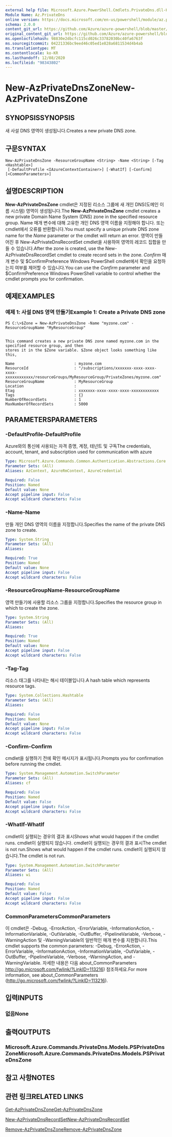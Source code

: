 ```yaml
---
external help file: Microsoft.Azure.PowerShell.Cmdlets.PrivateDns.dll-Help.xml
Module Name: Az.PrivateDns
online version: https://docs.microsoft.com/en-us/powershell/module/az.privatedns/new-azprivatednszone
schema: 2.0.0
content_git_url: https://github.com/Azure/azure-powershell/blob/master/src/PrivateDns/PrivateDns/help/New-AzPrivateDnsZone.md
original_content_git_url: https://github.com/Azure/azure-powershell/blob/master/src/PrivateDns/PrivateDns/help/New-AzPrivateDnsZone.md
ms.openlocfilehash: 98830e2dbcfc115cd026c33782030bc40fa6763f
ms.sourcegitcommit: 04221336bc9eed46c05ed1e828a6811534d4b4ab
ms.translationtype: MT
ms.contentlocale: ko-KR
ms.lasthandoff: 12/08/2020
ms.locfileid: "98343802"
---
```

# <span data-ttu-id="3c6d1-101">New-AzPrivateDnsZone</span><span class="sxs-lookup"><span data-stu-id="3c6d1-101">New-AzPrivateDnsZone</span></span>

## <span data-ttu-id="3c6d1-102">SYNOPSIS</span><span class="sxs-lookup"><span data-stu-id="3c6d1-102">SYNOPSIS</span></span>
<span data-ttu-id="3c6d1-103">새 사설 DNS 영역이 생성됩니다.</span><span class="sxs-lookup"><span data-stu-id="3c6d1-103">Creates a new private DNS zone.</span></span>

## <span data-ttu-id="3c6d1-104">구문</span><span class="sxs-lookup"><span data-stu-id="3c6d1-104">SYNTAX</span></span>

```
New-AzPrivateDnsZone -ResourceGroupName <String> -Name <String> [-Tag <Hashtable>]
 [-DefaultProfile <IAzureContextContainer>] [-WhatIf] [-Confirm] [<CommonParameters>]
```

## <span data-ttu-id="3c6d1-105">설명</span><span class="sxs-lookup"><span data-stu-id="3c6d1-105">DESCRIPTION</span></span>
<span data-ttu-id="3c6d1-106">**New-AzPrivateDnsZone** cmdlet은 지정된 리소스 그룹에 새 개인 DNS(도메인 이름 시스템) 영역이 생성됩니다.</span><span class="sxs-lookup"><span data-stu-id="3c6d1-106">The **New-AzPrivateDnsZone** cmdlet creates a new private Domain Name System (DNS) zone in the specified resource group.</span></span> <span data-ttu-id="3c6d1-107">Name 매개 변수에 대해 고유한  개인 DNS 영역 이름을 지정해야 합니다. 또는 cmdlet에서 오류를 반환합니다.</span><span class="sxs-lookup"><span data-stu-id="3c6d1-107">You must specify a unique private DNS zone name for the *Name* parameter or the cmdlet will return an error.</span></span> <span data-ttu-id="3c6d1-108">영역이 만들어진 후 New-AzPrivateDnsRecordSet cmdlet을 사용하여 영역의 레코드 집합을 만들 수 있습니다.</span><span class="sxs-lookup"><span data-stu-id="3c6d1-108">After the zone is created, use the New-AzPrivateDnsRecordSet cmdlet to create record sets in the zone.</span></span>
<span data-ttu-id="3c6d1-109">*Confirm* 매개 변수 및 $ConfirmPreference Windows PowerShell cmdlet에서 확인을 요청하는지 여부를 제어할 수 있습니다.</span><span class="sxs-lookup"><span data-stu-id="3c6d1-109">You can use the *Confirm* parameter and $ConfirmPreference Windows PowerShell variable to control whether the cmdlet prompts you for confirmation.</span></span>

## <span data-ttu-id="3c6d1-110">예제</span><span class="sxs-lookup"><span data-stu-id="3c6d1-110">EXAMPLES</span></span>

### <span data-ttu-id="3c6d1-111">예제 1: 사설 DNS 영역 만들기</span><span class="sxs-lookup"><span data-stu-id="3c6d1-111">Example 1: Create a Private DNS zone</span></span>
```
PS C:\>$Zone = New-AzPrivateDnsZone -Name "myzone.com" -ResourceGroupName "MyResourceGroup"


This command creates a new private DNS zone named myzone.com in the specified resource group, and then
stores it in the $Zone variable. $Zone object looks something like this,

Name                          : myzone.com
ResourceId                    : "/subscriptions/xxxxxxx-xxxx-xxxx-xxxx-xxxxxxxxxxxx/resourceGroups/MyResourceGroup/PrivateZones/myzone.com"
ResourceGroupName             : MyResourceGroup
Location                      : 
Etag                          : xxxxxxx-xxxx-xxxx-xxxx-xxxxxxxxxxxx
Tags                          : {}
NumberOfRecordSets            : 1
MaxNumberOfRecordSets         : 5000
```

## <span data-ttu-id="3c6d1-112">PARAMETERS</span><span class="sxs-lookup"><span data-stu-id="3c6d1-112">PARAMETERS</span></span>

### <span data-ttu-id="3c6d1-113">-DefaultProfile</span><span class="sxs-lookup"><span data-stu-id="3c6d1-113">-DefaultProfile</span></span>
<span data-ttu-id="3c6d1-114">Azure와의 통신에 사용되는 자격 증명, 계정, 테넌트 및 구독</span><span class="sxs-lookup"><span data-stu-id="3c6d1-114">The credentials, account, tenant, and subscription used for communication with azure</span></span>

```yaml
Type: Microsoft.Azure.Commands.Common.Authentication.Abstractions.Core.IAzureContextContainer
Parameter Sets: (All)
Aliases: AzContext, AzureRmContext, AzureCredential

Required: False
Position: Named
Default value: None
Accept pipeline input: False
Accept wildcard characters: False
```

### <span data-ttu-id="3c6d1-115">-Name</span><span class="sxs-lookup"><span data-stu-id="3c6d1-115">-Name</span></span>
<span data-ttu-id="3c6d1-116">만들 개인 DNS 영역의 이름을 지정합니다.</span><span class="sxs-lookup"><span data-stu-id="3c6d1-116">Specifies the name of the private DNS zone to create.</span></span>

```yaml
Type: System.String
Parameter Sets: (All)
Aliases:

Required: True
Position: Named
Default value: None
Accept pipeline input: False
Accept wildcard characters: False
```

### <span data-ttu-id="3c6d1-117">-ResourceGroupName</span><span class="sxs-lookup"><span data-stu-id="3c6d1-117">-ResourceGroupName</span></span>
<span data-ttu-id="3c6d1-118">영역 만들기에 사용할 리소스 그룹을 지정합니다.</span><span class="sxs-lookup"><span data-stu-id="3c6d1-118">Specifies the resource group in which to create the zone.</span></span>

```yaml
Type: System.String
Parameter Sets: (All)
Aliases:

Required: True
Position: Named
Default value: None
Accept pipeline input: False
Accept wildcard characters: False
```

### <span data-ttu-id="3c6d1-119">-Tag</span><span class="sxs-lookup"><span data-stu-id="3c6d1-119">-Tag</span></span>
<span data-ttu-id="3c6d1-120">리소스 태그를 나타내는 해시 테이블입니다.</span><span class="sxs-lookup"><span data-stu-id="3c6d1-120">A hash table which represents resource tags.</span></span>

```yaml
Type: System.Collections.Hashtable
Parameter Sets: (All)
Aliases:

Required: False
Position: Named
Default value: None
Accept pipeline input: False
Accept wildcard characters: False
```

### <span data-ttu-id="3c6d1-121">-Confirm</span><span class="sxs-lookup"><span data-stu-id="3c6d1-121">-Confirm</span></span>
<span data-ttu-id="3c6d1-122">cmdlet을 실행하기 전에 확인 메시지가 표시됩니다.</span><span class="sxs-lookup"><span data-stu-id="3c6d1-122">Prompts you for confirmation before running the cmdlet.</span></span>

```yaml
Type: System.Management.Automation.SwitchParameter
Parameter Sets: (All)
Aliases: cf

Required: False
Position: Named
Default value: False
Accept pipeline input: False
Accept wildcard characters: False
```

### <span data-ttu-id="3c6d1-123">-WhatIf</span><span class="sxs-lookup"><span data-stu-id="3c6d1-123">-WhatIf</span></span>
<span data-ttu-id="3c6d1-124">cmdlet이 실행되는 경우의 결과 표시</span><span class="sxs-lookup"><span data-stu-id="3c6d1-124">Shows what would happen if the cmdlet runs.</span></span> <span data-ttu-id="3c6d1-125">cmdlet이 실행되지 않습니다. cmdlet이 실행되는 경우의 결과 표시</span><span class="sxs-lookup"><span data-stu-id="3c6d1-125">The cmdlet is not run.Shows what would happen if the cmdlet runs.</span></span> <span data-ttu-id="3c6d1-126">cmdlet이 실행되지 않습니다.</span><span class="sxs-lookup"><span data-stu-id="3c6d1-126">The cmdlet is not run.</span></span>

```yaml
Type: System.Management.Automation.SwitchParameter
Parameter Sets: (All)
Aliases: wi

Required: False
Position: Named
Default value: False
Accept pipeline input: False
Accept wildcard characters: False
```

### <span data-ttu-id="3c6d1-127">CommonParameters</span><span class="sxs-lookup"><span data-stu-id="3c6d1-127">CommonParameters</span></span>
<span data-ttu-id="3c6d1-128">이 cmdlet은 -Debug, -ErrorAction, -ErrorVariable, -InformationAction, -InformationVariable, -OutVariable, -OutBuffer, -PipelineVariable, -Verbose, -WarningAction 및 -WarningVariable의 일반적인 매개 변수를 지원합니다.</span><span class="sxs-lookup"><span data-stu-id="3c6d1-128">This cmdlet supports the common parameters: -Debug, -ErrorAction, -ErrorVariable, -InformationAction, -InformationVariable, -OutVariable, -OutBuffer, -PipelineVariable, -Verbose, -WarningAction, and -WarningVariable.</span></span> <span data-ttu-id="3c6d1-129">자세한 내용은 다음 about_CommonParameters http://go.microsoft.com/fwlink/?LinkID=113216) 참조하세요.</span><span class="sxs-lookup"><span data-stu-id="3c6d1-129">For more information, see about_CommonParameters (http://go.microsoft.com/fwlink/?LinkID=113216).</span></span>

## <span data-ttu-id="3c6d1-130">입력</span><span class="sxs-lookup"><span data-stu-id="3c6d1-130">INPUTS</span></span>

### <span data-ttu-id="3c6d1-131">없음</span><span class="sxs-lookup"><span data-stu-id="3c6d1-131">None</span></span>

## <span data-ttu-id="3c6d1-132">출력</span><span class="sxs-lookup"><span data-stu-id="3c6d1-132">OUTPUTS</span></span>

### <span data-ttu-id="3c6d1-133">Microsoft.Azure.Commands.PrivateDns.Models.PSPrivateDnsZone</span><span class="sxs-lookup"><span data-stu-id="3c6d1-133">Microsoft.Azure.Commands.PrivateDns.Models.PSPrivateDnsZone</span></span>

## <span data-ttu-id="3c6d1-134">참고 사항</span><span class="sxs-lookup"><span data-stu-id="3c6d1-134">NOTES</span></span>

## <span data-ttu-id="3c6d1-135">관련 링크</span><span class="sxs-lookup"><span data-stu-id="3c6d1-135">RELATED LINKS</span></span>

[<span data-ttu-id="3c6d1-136">Get-AzPrivateDnsZone</span><span class="sxs-lookup"><span data-stu-id="3c6d1-136">Get-AzPrivateDnsZone</span></span>](./Get-AzPrivateDnsZone.md)

[<span data-ttu-id="3c6d1-137">New-AzPrivateDnsRecordSet</span><span class="sxs-lookup"><span data-stu-id="3c6d1-137">New-AzPrivateDnsRecordSet</span></span>](./New-AzPrivateDnsRecordSet.md)

[<span data-ttu-id="3c6d1-138">Remove-AzPrivateDnsZone</span><span class="sxs-lookup"><span data-stu-id="3c6d1-138">Remove-AzPrivateDnsZone</span></span>](./Remove-AzPrivateDnsZone.md)
